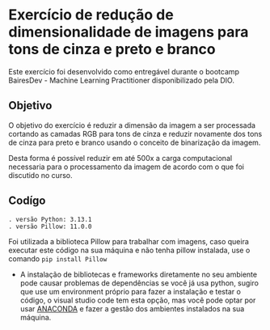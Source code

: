 # Exercício de redução de dimensionalidade de imagens para tons de cinza e preto e branco
Este exercício foi desenvolvido como entregável durante o bootcamp BairesDev - Machine Learning Practitioner disponibilizado pela DIO.

## Objetivo
O objetivo do exercício é reduzir a dimensão da imagem a ser processada cortando as camadas RGB para tons de cinza e reduzir novamente dos tons de cinza para preto e branco usando o conceito de binarização da imagem.

Desta forma é possível reduzir em até 500x a carga computacional necessaria para o processamento da imagem de acordo com o que foi discutido no curso.

## Codígo
    . versão Python: 3.13.1
    . versão Pillow: 11.0.0

Foi utilizada a biblioteca Pillow para trabalhar com imagens, caso queira executar este código na sua máquina e não tenha pillow instalada, use o comando `pip install Pillow`
    
* A instalação de bibliotecas e frameworks diretamente no seu ambiente pode causar problemas de dependências se você já usa python, sugiro que use um environment próprio para fazer a instalação e testar o código, o visual studio code tem esta opção, mas você pode optar por usar [ANACONDA](https://www.anaconda.com/download) e fazer a gestão dos ambientes instalados na sua máquina.